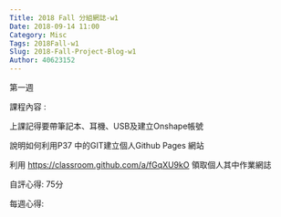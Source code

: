 ```yaml
---
Title: 2018 Fall 分組網誌-w1
Date: 2018-09-14 11:00
Category: Misc
Tags: 2018Fall-w1
Slug: 2018-Fall-Project-Blog-w1
Author: 40623152
---
```


第一週

<!-- PELICAN_END_SUMMARY -->

課程內容 : 

上課記得要帶筆記本、耳機、USB及建立Onshape帳號

說明如何利用P37 中的GIT建立個人Github Pages 網站

利用 https://classroom.github.com/a/fGqXU9kO 領取個人其中作業網誌

自評心得: 75分

每週心得:
